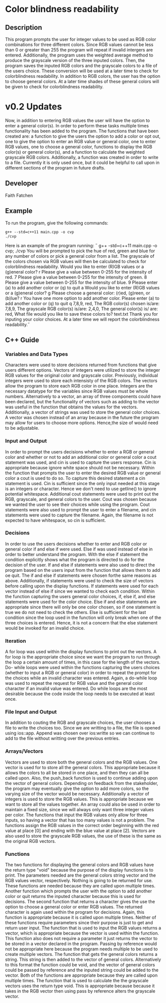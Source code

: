 # Color blindness readability

## Description

This program prompts the user for integer values to be used as RGB color combinations for three different colors. Since RGB values cannot be less than 0 or greater than 255 the program will repeat if invalid intergers are entered. Additionally, the program uses the weighted average method to produce the grayscale version of the three inputed colors. Then, the program saves the inputed RGB colors and the grayscale colors to a file of the users choice. These conversion will be used at a later time to check for colorblindness readability. In addition to RGB colors, the user has the option to choose general colors. At a later time shades of these general colors will be given to check for colorblindness readability.
# v0.2 Updates

Now, in addition to entering RGB values the user will have the option to enter a general color(s). In order to perform these tasks multiple times functionality has been added to the program. The functions that have been created are: a function to give the users the option to add a color or opt out, one to give the option to enter an RGB value or general color, one to enter RGB values, one to choose a general color, functions to display the RGB color(s) or general color(s), and a function to calculate the weighted grayscale RGB colors. Additionally,
a function was created in order to write to a file. Currently it is only used once, but it could be helpful to call upon in different sections of the program in future drafts.
## Developer

Faith Fatchen

## Example

To run the program, give the following commands:

```
g++ --std=c++11 main.cpp -o cvp
./cvp
```

Here is an example of the program running:
 g++ -std=c++11 main.cpp -o cvp; ./cvp
You will be prompted to pick the hue of red, green and blue for any number of colors or pick a general color from a list.
 The grayscale of the colors chosen via RGB values will then be 
 calculated to check for colorblindness readability.
Would you like to enter (R)GB values or a (g)eneral color?
r
Please give a value between 0-255 for the intensity of red.
7
Please give a value between 0-255 for the intensity of green.
8
Please give a value between 0-255 for the intensity of blue.
9
Please enter (a) to add another color or (q) to quit
a
Would you like to enter (R)GB values or a (g)eneral color?
g
Please choose a general color: (r)ed, (g)reen, or (b)lue?
r
You have one more option to add another color.
Please enter (a) to add another color or (q) to quit
q
7,8,9,
red,
The RGB color(s) chosen is/are:
7,8,9,
The grayscale RGB color(s) is/are:
2,4,0,
The general color(s) is/ are:
red,
What file would you like to save these colors to?
text.txt
Thank you for inputing your color choices. At a later time we will report the colorblindness readability.

## C++ Guide

### Variables and Data Types

Characters were used to store decisions returned from functions that give users different options. Vectors of integers were utilized to store the integer RGB values for the original color and grayscale color. Previously, individual integers were used to store each intensisty of the RGB colors. The vectors allow the program to store each RGB color in one place. Integers are the necessary datatype for the variables since RGB values must be whole numbers. Alternatively to a vector, an array of three components could have been declared, but the functionality of vectors such as adding to the vector was useful in the function that obtains the values for the vectors. Additionally, a vector of strings was used to store the general color choices. A vector was chosen instead of an array because in the future the program may allow for users to choose more options. Hence,the size of would need to be adjustable.

### Input and Output

In order to prompt the users decisions whether to enter a RGB or general color and whether or not to add an additional color or general color a cout statement was used, and cin is used to capture the users response. Cin is appropriate because ignore white space should not be necessary. Within the function that prompts the user to enter the desired RGB value or general color a cout is used to do so. To capture this desired statement a cin statement is used. Cin is sufficient since the only input needed at this stage is an integers or character. Hence we don't need to use getline() to ignore potential whitespace. Additional cout statements were used to print out the RGB, grayscale, and general colors to the user. Cout was chosen because we wanted the user to see their choices while using the program. Cout statements were also used to prompt the user to enter a filename, and cin statements were used to capture the filename. Again, the filename is not expected to have whitespace, so cin is sufficient. 

### Decisions

In order to use the users decisions whether to enter and RGB color or general color if and else if were used. Else if was used instead of else in order to better understand the program. With the else if statement the condition explicitly shows what the program is directed to do for the decision of the user. If and else if statements were also used to direct the program based on the users input from the function that allows them to add oe quit. The if and else if statements were chosen forthe same reasons as above. Additionally, if statements were used to check the size of vectors before calling upon the display functions. If statements were used for each vector instead of else if since we wanted to check each condition. Within the function capturing the users general color choices, if, else if, and else statements were used for the color choice. Else if and else statements are appropriate since there will only be one color chosen, so if one statement is true we do not need to check the others. Else is sufficient for the last condition since the loop used in the function will only break when one of the three choices is entered. Hence, it is not a concern that the else statement would be invoked for an invalid choice.

### Iteration
A for loop was used within the display functions to print out the vectors. A for loop is the appropriate choice since we want the program to run through the loop a certain amount of times, in this case for the length of the vectors. Do- while loops were used within the functions capturing the users choices (whether to input a RGB or general color) in order to repeat the prompt for the choices while an invalid character was entered. Again, a do-while loop was used to repeat the request for RGB value and the general color character if an invalid value was entered. Do while loops are the most desirable because the code inside the loop needs to be executed at least once.


### File Input and Output

In addition to couting the RGB and grayscale choices, the user chooses a file to write the choices too. Since we are writting to a file, the file is opened using ios::app. Append was chosen over ios:writte so we can continue to add to the file without writting over the previous entries.

### Arrays/Vectors
Vectors are used to store both the general colors and the RGB values. One vector is used for to store all the general colors. This appropriate because it allows the colors to all be stored in one place, and then they can all be called upon. Also, the push_back function is used to continue adding upon the vector of general colors. Depending on feedback from the stakeholder, the program may eventually give the option to add more colors, so the varying size of the vector would be necessary. Additionally a vector of integers is used to store the RGB values. This is appropriate because we want to store all the values together. An array could also be used in order to maintain a fixed size, since we will always only want three integer values per color. The functions that input the RGB values only allow for three inputs, so having a vector that has too many values is not a problem. The functions assign the RGB values in the correct order beginning with the red value at place [0] and ending with the blue value at place [2]. Vectors are also used to store the grayscale RGB values, the use of these is the same as the original RGB vectors.

### Functions
The two functions for displaying the general colors and RGB values have the return type "void" because the purpose of the display functions is to print. The parameters needed are the general colors string vector and the RGB values vector, respectively. Nothing is going to be returned for use. These functions are needed because they are called upon multiple times. Another function which prompts the user with the option to add another color or quit returns the inputed character because this is used for decisions. The second function that returns a character gives the use the option to choose a general color or enter RGB values. The returned character is again used within the program for decisions. Again, this function is appropriate because it is called upon multiple times. Neither of these functions require parameters since their purpose is just to get and return user input. The function that is used to input the RGB values returns a vector, which is appropriate because the vector is used within the function. This function also does not require a parameter it just returns the vector to be stored in a vector declared in the program. Passing by reference would not be appropriate here because the program needs multiple to be used to create multiple vectors. The function that gets the general colors returns a string. This string is then added to the vector of general colors. Alternatively to this format the function could be void, and the vector of general colors could be passed by reference and the inputed string could be added to the vector. Both of the functions are appropriate because they are called upon multiple times. The function that is used to calculate the the grayscale vectors uses the return type void. This is appropriate because because it takes in the RGB vector then using pass by reference alters the grayscale vector.